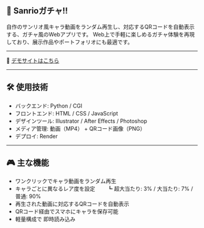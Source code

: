 ##  🎀 Sanrioガチャ!!

自作のサンリオ風キャラ動画をランダム再生し、対応するQRコードを自動表示する、ガチャ風のWebアプリです。
Web上で手軽に楽しめるガチャ体験を再現しており、展示作品やポートフォリオにも最適です。

---

🔗 [デモサイトはこちら](https://sanriogacha.onrender.com)

---

## 🛠️ 使用技術

- バックエンド: Python / CGI
- フロントエンド: HTML / CSS / JavaScript
- デザインツール: Illustrator / After Effects / Photoshop   
- メディア管理: 動画（MP4） + QRコード画像（PNG） 
- デプロイ: Render
  
---

## 🎮 主な機能

- ワンクリックでキャラ動画をランダム再生
- キャラごとに異なるレア度を設定
　　┗ 超大当たり: 3% / 大当たり: 7% / 普通: 90%
- 再生された動画に対応するQRコードを自動表示
- QRコード経由でスマホにキャラを保存可能
- 軽量構成で 即時読み込み
